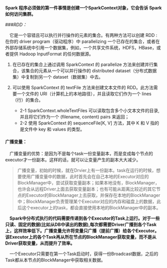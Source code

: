 ​**Spark 程序必须做的第一件事情是创建一个SparkContext对象，它会告诉 Spark 如何访问集群。**

###*RDD：*

&ensp;&ensp;它是一个容错且可以执行并行操作的元素的集合。有两种方法可以创建 RDD : 在你的 driver program（驱动程序）中 parallelizing 一个已存在的集合，或者在外部存储系统中引用一个数据集，例如，一个共享文件系统，HDFS，HBase，或者提供 Hadoop InputFormat 的任何数据源。

1. 在已存在的集合上通过调用 SparkContext 的 parallelize 方法来创建并行集合，该集合的元素从一个可以并行操作的 distributed dataset（分布式数据集）中复制到另一个 dataset（数据集）中去。

2. 可以使用 SparkContext 的 textFile 方法来创建文本文件的 RDD。此方法需要一个文件的 URI（计算机上的本地路径），并且读取它们作为一个 lines（行）的集合。

   - 2-1 SparkContext.wholeTextFiles 可以读取包含多个小文本文件的目录, 并且将它们作为一个 (filename, content) pairs 来返回；

   + 2-2 使用 SparkContext 的 sequenceFile[K, V] 方法，其中 K 和 V 指的是文件中 key 和 values 的类型。



#### 广播变量：
&ensp;&ensp;广播变量的优势：是因为不是每个task一份变量副本，而是变成每个节点的executor才一份副本。这样的话，就可以让变量产生的副本大大减少。

> 广播变量，初始的时候，就在Drvier上有一份副本。task在运行的时候，想要使用广播变量中的数据，此时首先会在自己本地的Executor对应的BlockManager中，尝试获取变量副本；如果本地没有，BlockManager，也许会从远程Driver上面去获取变量副本；也有可能从距离比较近的其它节点的Executor的BlockManager上去获取，并保存在本地的BlockManager中；BlockManager负责管理某个Executor对应的内存和磁盘上的数据，此后这个executor上的task，都会直接使用本地的BlockManager中的副本。

&ensp;&ensp;**Spark中分布式执行的代码需要传递到各个Executor的Task上运行。对于一些只读、固定的数据(比如从DB中读出的数据),每次都需要Driver广播到各个Task上，这样效率低下。广播变量允许将变量只广播（提前广播）给各个Executor。该Executor上的各个Task再从所在节点的BlockManager获取变量，而不是从Driver获取变量，从而提升了效率。**

&ensp;&ensp;一个Executor只需要在第一个Task启动时，获得一份Broadcast数据，之后的Task都从本节点的BlockManager中获取相关数据。
